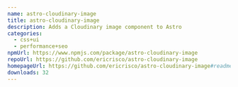 ```yaml
---
name: astro-cloudinary-image
title: astro-cloudinary-image
description: Adds a Cloudinary image component to Astro
categories:
  - css+ui
  - performance+seo
npmUrl: https://www.npmjs.com/package/astro-cloudinary-image
repoUrl: https://github.com/ericrisco/astro-cloudinary-image
homepageUrl: https://github.com/ericrisco/astro-cloudinary-image#readme
downloads: 32
---
```

